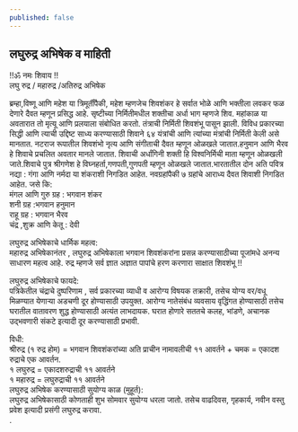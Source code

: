 ```yaml
---
published: false
---
```

## लघुरुद्र अभिषेक व माहिती  

!!ॐ नमः शिवाय !!  
लघु रुद्र / महारुद्र /अतिरुद्र अभिषेक

ब्रम्हा,विष्णू आणि महेश या त्रिमूर्तींपैकी, महेश म्हणजेच शिवशंकर हे सर्वात भोळे आणि भक्तीला लवकर फळ देणारे दैवत म्हणून प्रसिद्ध आहे.
सृष्टीच्या निर्मितीमधील शक्तीचा अर्धा भाग म्हणजे शिव. महांकाळ या अवतारात तो मृत्यू आणि प्रलयाला संबोधित करतो. तंत्राची निर्मिती शिवशंभू पासून झाली. विविध प्रकारच्या सिद्धी आणि त्याची उद्दिष्ट साध्य करण्यासाठी शिवाने ६४ यंत्रांची आणि त्यांच्या मंत्रांची निर्मिती केली असे मानतात.
नटराज रूपातील शिवशंभो नृत्य आणि संगीताची दैवत म्हणून ओळखले जातात.हनुमान आणि भैरव हे शिवाचे प्रचलित अवतार मानले जातात. शिवाची अर्धांगिनी शक्ती हि विश्वनिर्मिची माता म्हणून ओळखली जाते.शिवाचे पुत्र श्रीगणेश हे विघ्नहर्ता,गणपती,गुणपती म्हणून ओळखले जातात.भारतातील दोन अति पवित्र नद्या : गंगा आणि नर्मदा या शंकराशी निगडित आहेत. नवग्रहांपैकी ७ ग्रहांचे आराध्य दैवत शिवाशी निगडित आहेत. जसे कि:  
मंगल आणि गुरु ग्रह : भगवान शंकर  
शनी ग्रह :भगवान हनुमान  
राहू ग्रह : भगवान भैरव  
चंद्र ,शुक्र आणि केतू : देवी  
  
लघुरुद्र अभिषेकाचे धार्मिक महत्व:  
महारुद्र अभिषेकानंतर , लघुरुद्र अभिषेकाला भगवान शिवशंकरांना प्रसन्न करण्यासाठीच्या पूजांमधे अनन्य साधारण महत्व आहे. रुद्र म्हणजे सर्व ज्ञात अज्ञात पापांचे हरण करणारा साक्षात शिवशंभू !!  

लघुरुद्र अभिषेकाचे फायदे:  
पत्रिकेतील चंद्राचे दुष्परिणाम , सर्व प्रकारच्या व्याधी व आरोग्य विषयक तक्रारी, तसेच योग्य वर/वधू मिळण्यात येणाऱ्या अडचणी दूर होण्यासाठी उपयुक्त. आरोग्य नातेसंबंध व्यवसाय  वृद्धिंगत होण्यासाठी तसेच घरातील वातावरण शुद्ध होण्यासाठी अत्यंत लाभदायक. घरात होणारे सततचे कलह, भांडणे, अचानक उद्भवणारी संकटे इत्यादी दूर करण्यासाठी प्रभावी. 

विधी:  
श्रीरुद्र (१ रुद्र होम) = भगवान शिवशंकरांच्या अति प्राचीन नामावलीची ११ आवर्तने + चमक = एकादश रुद्राचे एक आवर्तन.  
१ लघुरुद्र = एकादशरुद्राची ११ आवर्तने  
१ महारुद्र = लघुरुद्राची ११ आवर्तने  
लघुरुद्र अभिषेक करण्यासाठी सुयोग्य काळ (मुहूर्त):  
लघुरुद्र अभिषेकासाठी कोणताही शुभ सोमवार सुयोग्य धरला जातो. तसेच वाढदिवस, गृहकार्य, नवीन वस्तु प्रवेश इत्यादी प्रसंगी लघुरुद्र करावा.  
.
